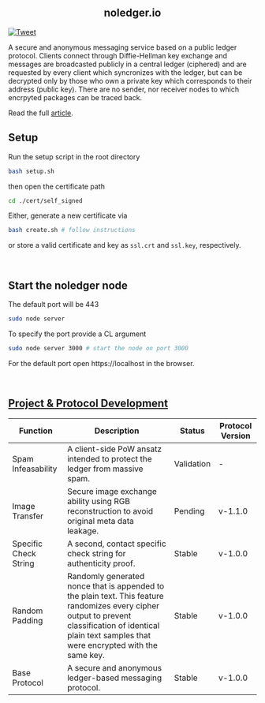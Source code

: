 <h2 align=center><strong><a ref="noledger.io">noledger.io</a></strong></h2> 

[![Tweet](https://img.shields.io/twitter/url/http/shields.io.svg?style=social)](https://twitter.com/intent/tweet?text=A%20secure%20and%20anonymous%20messaging%20service%20based%20on%20a%20public%20ledger%20protocol.&url=https://github.com/B0-B/noledger.io&hashtags=noledger,secure,ledger,messenger)

A secure and anonymous messaging service based on a public ledger protocol. Clients connect through Diffie-Hellman key exchange and messages are broadcasted publicly in a central ledger (ciphered) and are requested by every client which syncronizes with the ledger, but can be decrypted only by those who own a private key which corresponds to their address (public key). There are no sender, nor receiver nodes to which encrpyted packages can be traced back. 

Read the full [article](https://github.com/B0-B/noledger/blob/main/docs/core/paper.md).


## Setup
Run the setup script in the root directory
```bash
bash setup.sh
```
then open the certificate path
```bash
cd ./cert/self_signed
```
Either, generate a new certificate via
```bash
bash create.sh # follow instructions
```
or store a valid certificate and key as `ssl.crt` and `ssl.key`, respectively.

<br>

## Start the noledger node
The default port will be 443
```bash
sudo node server
```

To specify the port provide a CL argument
```bash
sudo node server 3000 # start the node on port 3000
```

For the default port open https://localhost in the browser.

<br>

## [Project & Protocol Development](https://github.com/B0-B/noledger/blob/main/docs/development/development.md)
| Function | Description | Status | Protocol Version | 
|---|---|---|---|
| Spam Infeasability | A client-side PoW ansatz intended to protect the ledger from massive spam. | Validation | - |
| Image Transfer | Secure image exchange ability using RGB reconstruction to avoid original meta data leakage. | Pending | v-1.1.0 |
| Specific Check String | A second, contact specific check string for authenticity proof. | Stable | v-1.0.0 |
| Random Padding | Randomly generated nonce that is appended to the plain text. This feature randomizes every cipher output to prevent classification of identical plain text samples that were encrypted with the same key. | Stable | v-1.0.0 | 
| Base Protocol | A secure and anonymous ledger-based messaging protocol.  | Stable | v-1.0.0 |

